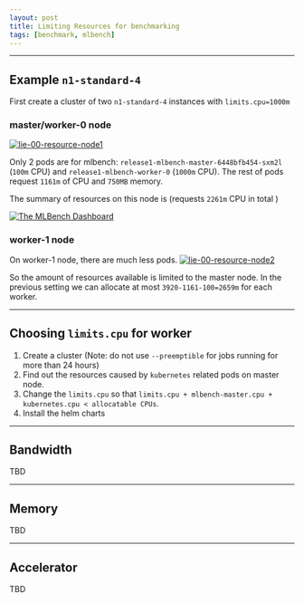 ```yaml
---
layout: post
title: Limiting Resources for benchmarking
tags: [benchmark, mlbench]
---
```



---
## Example `n1-standard-4`

First create a cluster of two `n1-standard-4` instances with `limits.cpu=1000m`

### master/worker-0 node

<a href="{{ site.baseurl }}public/images/lie-00-resource-node1.png" data-lightbox="Dashboard_Index" data-title="lie-00-resource-node1">
  <img src="{{ site.baseurl }}public/images/lie-00-resource-node1.png" alt="lie-00-resource-node1" style="max-width:100%;"/>
</a>

Only 2 pods are for mlbench: `release1-mlbench-master-6448bfb454-sxm2l` (`100m` CPU) and `release1-mlbench-worker-0` (`1000m` CPU). The rest of pods request `1161m` of CPU and `750MB` memory.

The summary of resources on this node is (requests `2261m` CPU in total )

<a href="{{ site.baseurl }}public/images/lie-00-resource-node1-summary.png" data-lightbox="Dashboard_Index" data-title="The MLBench Dashboard">
  <img src="{{ site.baseurl }}public/images/lie-00-resource-node1-summary.png" alt="The MLBench Dashboard" style="max-width:100%;"/>
</a>

### worker-1 node
On worker-1 node, there are much less pods.
<a href="{{ site.baseurl }}public/images/lie-00-resource-node2.png" data-lightbox="Dashboard_Index" data-title="lie-00-resource-node2">
  <img src="{{ site.baseurl }}public/images/lie-00-resource-node2.png" alt="lie-00-resource-node2" style="max-width:100%;"/>
</a>

So the amount of resources available is limited to the master node. In the previous setting we can allocate at most `3920-1161-100=2659m` for each worker.

---
## Choosing `limits.cpu` for worker
1. Create a cluster (Note: do not use `--preemptible` for jobs running for more than 24 hours)
2. Find out the resources caused by `kubernetes` related pods on master node.
3. Change the `limits.cpu` so that `limits.cpu + mlbench-master.cpu + kubernetes.cpu < allocatable CPUs`.
4. Install the helm charts

---
## Bandwidth
TBD

---
## Memory
TBD

---
## Accelerator
TBD